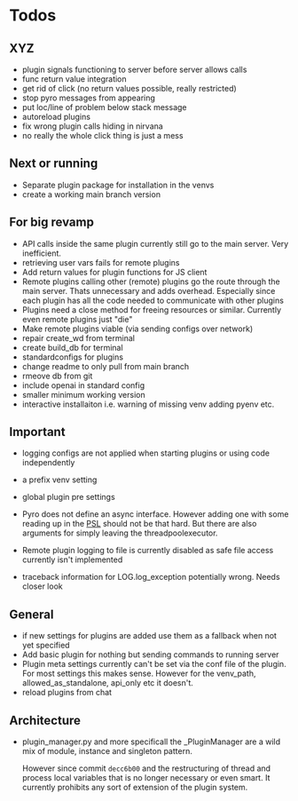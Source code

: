 # Todos
## XYZ
* plugin signals functioning to server before server allows calls
* func return value integration
* get rid of click (no return values possible, really restricted)
* stop pyro messages from appearing
* put loc/line of problem below stack message
* autoreload plugins
* fix wrong plugin calls hiding in nirvana
* no really the whole click thing is just a mess

## Next or running
* Separate plugin package for installation in the venvs
* create a working main branch version
## For big revamp
* API calls inside the same plugin currently still go to the main server. Very inefficient.
* retrieving user vars fails for remote plugins
* Add return values for plugin functions for JS client
* Remote plugins calling other (remote) plugins go the route through the main server. Thats unnecessary
and adds overhead. Especially since each plugin has all the code needed to communicate with other plugins
* Plugins need a close method for freeing resources or similar. Currently even remote plugins just "die"
* Make remote plugins viable (via sending configs over network)
* repair create_wd from terminal
* create build_db for terminal
* standardconfigs for plugins
* change readme to only pull from main branch
* rmeove db from git
* include openai in standard config
* smaller minimum working version
* interactive installaiton i.e. warning of missing venv adding pyenv etc.
## Important
* logging configs are not applied when starting plugins or using code independently
* a prefix venv setting

* global plugin pre settings
* Pyro does not define an async interface. However adding one with some reading up in the [PSL](https://docs.python.org/3/library/asyncio-protocol.html)
should not be that hard. But there are also arguments for simply leaving the threadpoolexecutor. 
* Remote plugin logging to file is currently disabled as safe file access currently isn't implemented
* traceback information for LOG.log_exception potentially wrong. Needs closer look
## General
* if new settings for plugins are added use them as a fallback when not yet specified
* Add basic plugin for nothing but sending commands to running server
* Plugin meta settings currently can't be set via the conf file of the plugin. For most settings this makes sense.
However for the venv_path, allowed_as_standalone, api_only etc it doesn't.
* reload plugins from chat
## Architecture
+ plugin_manager.py and more specificall the _PluginManager are a wild mix of module, instance and singleton pattern.
    
    However since commit `decc6b00` and the restructuring of thread and process local variables that is no
    longer necessary or even smart. It currently prohibits any sort of extension of the plugin system.
